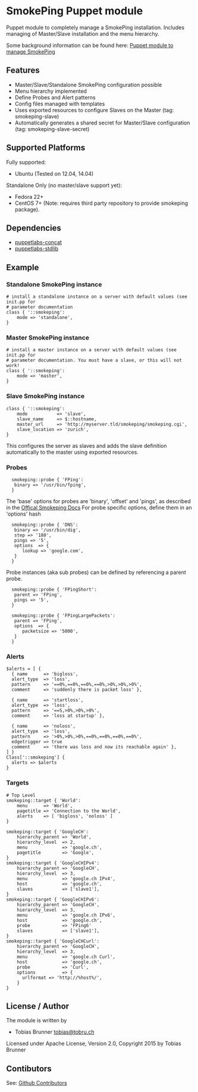 # SmokePing Puppet module

Puppet module to completely manage a SmokePing installation.
Includes managing of Master/Slave installation and the menu hierarchy.

Some background information can be found here: [Puppet module to manage SmokePing](http://tobrunet.ch/2013/02/puppet-module-to-manage-smokeping/)

## Features

* Master/Slave/Standalone SmokePing configuration possible
* Menu hierarchy implemented
* Define Probes and Alert patterns
* Config files managed with templates
* Uses exported resources to configure Slaves on the Master (tag: smokeping-slave)
* Automatically generates a shared secret for Master/Slave configuration (tag: smokeping-slave-secret)


## Supported Platforms

Fully supported:
* Ubuntu (Tested on 12.04, 14.04)

Standalone Only (no master/slave support yet):
* Fedora 22+
* CentOS 7+ (Note: requires third party repository to provide smokeping package).


## Dependencies
  - [puppetlabs-concat](https://github.com/puppetlabs/puppet-concat)
  - [puppetlabs-stdlib](https://github.com/puppetlabs/puppet-stdlib)

## Example

### Standalone SmokePing instance
```puppet
# install a standalone instance on a server with default values (see init.pp for 
# parameter documentation
class { '::smokeping':
    mode => 'standalone',
}
```

### Master SmokePing instance
```puppet
# install a master instance on a server with default values (see init.pp for 
# parameter documentation. You must have a slave, or this will not work!
class { '::smokeping':
    mode => 'master',
}
```

### Slave SmokePing instance
```puppet
class { '::smokeping':
    mode           => 'slave',
    slave_name     => $::hostname,
    master_url     => 'http://myserver.tld/smokeping/smokeping.cgi',
    slave_location => 'zurich',
}
```
This configures the server as slaves and adds the slave definition automatically to the
master using exported resources.

### Probes
```puppet
  smokeping::probe { 'FPing':
   binary => '/usr/bin/fping',
  }
```

The 'base' options for probes are 'binary', 'offset' and 'pings', as described
in the [Offical Smokeping Docs](http://oss.oetiker.ch/smokeping/probe/base.en.html)
For probe specific options, define them in an 'options' hash

```puppet
  smokeping::probe { 'DNS':
   binary => '/usr/bin/dig',
   step => '180',
   pings => '5',
   options  => {
      lookup => 'google.com',
   }
  }

```

Probe instances (aka sub probes) can be defined by referencing a parent probe.

```puppet
  smokeping::probe { 'FPingShort':
   parent => 'FPing',
   pings => '5',
  }

  smokeping::probe { 'FPingLargePackets':
   parent => 'FPing',
   options  => {
      packetsize => '5000',
   }
  }
```

### Alerts
```puppet
$alerts = [ {
  { name      => 'bigloss',
  alert_type  => 'loss',
  pattern     => '==0%,==0%,==0%,==0%,>0%,>0%,>0%',
  comment     => 'suddenly there is packet loss' },

  { name      => 'startloss',
  alert_type  => 'loss',
  pattern     => '==S,>0%,>0%,>0%',
  comment     => 'loss at startup' },

  { name      => 'noloss',
  alert_type  => 'loss',
  pattern     => '>0%,>0%,>0%,==0%,==0%,==0%,==0%',
  edgetrigger => true
  comment     => 'there was loss and now its reachable again' },
] }
Class['::smokeping'] {
  alerts => $alerts
}
```

### Targets
```puppet
# Top Level
smokeping::target { 'World':
    menu      => 'World',
    pagetitle => 'Connection to the World',
    alerts    => [ 'bigloss', 'noloss' ]
}

smokeping::target { 'GoogleCH':
    hierarchy_parent => 'World',
    hierarchy_level  => 2,
    menu             => 'google.ch',
    pagetitle        => 'Google',
}
smokeping::target { 'GoogleCHIPv4':
    hierarchy_parent => 'GoogleCH',
    hierarchy_level  => 3,
    menu             => 'google.ch IPv4',
    host             => 'google.ch',
    slaves           => ['slave1'],
}
smokeping::target { 'GoogleCHIPv6':
    hierarchy_parent => 'GoogleCH',
    hierarchy_level  => 3,
    menu             => 'google.ch IPv6',
    host             => 'google.ch',
    probe            => 'FPing6'
    slaves           => ['slave1'],
}
smokeping::target { 'GoogleCHCurl':
    hierarchy_parent => 'GoogleCH',
    hierarchy_level  => 3,
    menu             => 'google.ch Curl',
    host             => 'google.ch',
    probe            => 'Curl',
    options          => {
      urlformat => 'http://%host%/',
    }
}
```

## License / Author

The module is written by

* Tobias Brunner <tobias@tobru.ch>

Licensed under Apache License, Version 2.0, Copyright 2015 by Tobias Brunner

## Contibutors

See: [Github Contributors](https://github.com/tobru/puppet-smokeping/graphs/contributors)
